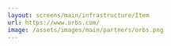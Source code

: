 ```yaml
---
layout: screens/main/infrastructure/Item
url: https://www.orbs.com/
image: /assets/images/main/partners/orbs.png
---
```



